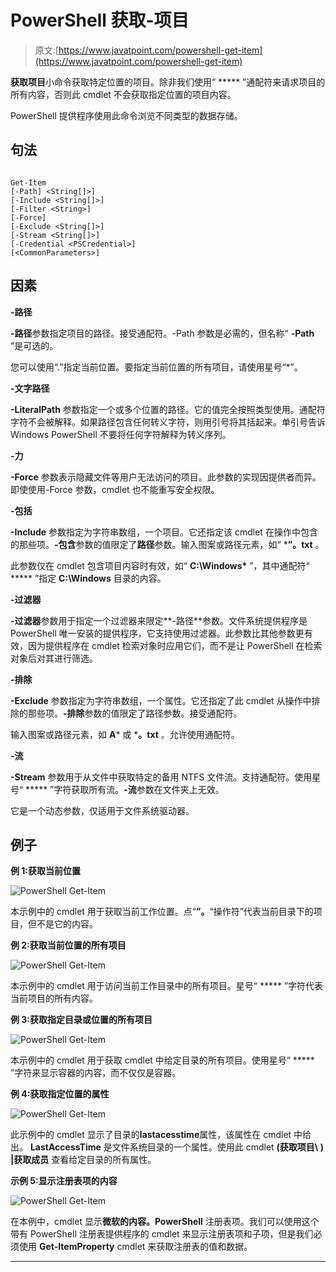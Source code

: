 # PowerShell 获取-项目

> 原文:[https://www.javatpoint.com/powershell-get-item](https://www.javatpoint.com/powershell-get-item)

**获取项目**小命令获取特定位置的项目。除非我们使用“ ***** ”通配符来请求项目的所有内容，否则此 cmdlet 不会获取指定位置的项目内容。

PowerShell 提供程序使用此命令浏览不同类型的数据存储。

## 句法

```

Get-Item
[-Path] <String[]>]
[-Include <String[]>] 
[-Filter <String>]
[-Force]
[-Exclude <String[]>]
[-Stream <String[]>]
[-Credential <PSCredential>] 
[<CommonParameters>]

```

## 因素

**-路径**

**-路径**参数指定项目的路径。接受通配符。-Path 参数是必需的，但名称“ **-Path** ”是可选的。

您可以使用“.”指定当前位置。要指定当前位置的所有项目，请使用星号“*”。

**-文字路径**

**-LiteralPath** 参数指定一个或多个位置的路径。它的值完全按照类型使用。通配符字符不会被解释。如果路径包含任何转义字符，则用引号将其括起来。单引号告诉 Windows PowerShell 不要将任何字符解释为转义序列。

**-力**

**-Force** 参数表示隐藏文件等用户无法访问的项目。此参数的实现因提供者而异。即使使用-Force 参数，cmdlet 也不能重写安全权限。

**-包括**

**-Include** 参数指定为字符串数组，一个项目。它还指定该 cmdlet 在操作中包含的那些项。**-包含**参数的值限定了**路径**参数。输入图案或路径元素，如“ ***”。txt** 。

此参数仅在 cmdlet 包含项目内容时有效，如“ **C:\Windows\*** ”，其中通配符“ ***** ”指定 **C:\Windows** 目录的内容。

**-过滤器**

**-过滤器**参数用于指定一个过滤器来限定**-路径**参数。文件系统提供程序是 PowerShell 唯一安装的提供程序，它支持使用过滤器。此参数比其他参数更有效，因为提供程序在 cmdlet 检索对象时应用它们，而不是让 PowerShell 在检索对象后对其进行筛选。

**-排除**

**-Exclude** 参数指定为字符串数组，一个属性。它还指定了此 cmdlet 从操作中排除的那些项。**-排除**参数的值限定了路径参数。接受通配符。

输入图案或路径元素，如 **A*** 或 ***。txt** 。允许使用通配符。

**-流**

**-Stream** 参数用于从文件中获取特定的备用 NTFS 文件流。支持通配符。使用星号“ ***** ”字符获取所有流。**-流**参数在文件夹上无效。

它是一个动态参数，仅适用于文件系统驱动器。

## 例子

**例 1:获取当前位置**

![PowerShell Get-Item](../Images/b2c4474b82625041d2fc98c5f68e7755.png)

本示例中的 cmdlet 用于获取当前工作位置。点“**”。**“操作符”代表当前目录下的项目，但不是它的内容。

**例 2:获取当前位置的所有项目**

![PowerShell Get-Item](../Images/1a63cfd160cba8f8fa053d72a34ee208.png)

本示例中的 cmdlet 用于访问当前工作目录中的所有项目。星号“ ***** ”字符代表当前项目的所有内容。

**例 3:获取指定目录或位置的所有项目**

![PowerShell Get-Item](../Images/5d81c12be88ff82d9a93f19b23115465.png)

本示例中的 cmdlet 用于获取 cmdlet 中给定目录的所有项目。使用星号“ ***** ”字符来显示容器的内容，而不仅仅是容器。

**例 4:获取指定位置的属性**

![PowerShell Get-Item](../Images/2d15fc822da7f550ff0b9181f6bc370f.png)

此示例中的 cmdlet 显示了目录的**lastacesstime**属性，该属性在 cmdlet 中给出。 **LastAccessTime** 是文件系统目录的一个属性。使用此 cmdlet **(获取项目\ <directory-name>) |获取成员</directory-name>** 查看给定目录的所有属性。

**示例 5:显示注册表项的内容**

![PowerShell Get-Item](../Images/799b86dff3cf470fefa1ea4866083c4f.png)

在本例中，cmdlet 显示**微软的内容。PowerShell** 注册表项。我们可以使用这个带有 PowerShell 注册表提供程序的 cmdlet 来显示注册表项和子项，但是我们必须使用 **Get-ItemProperty** cmdlet 来获取注册表的值和数据。

* * *